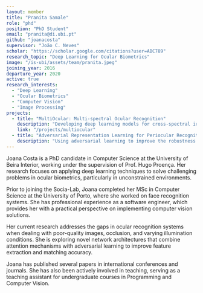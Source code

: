 ```yaml
---
layout: member
title: "Pranita Samale"
role: "phd"
position: "PhD Student"
email: "pranita@di.ubi.pt"
github: "joanacosta"
supervisor: "João C. Neves"
scholar: "https://scholar.google.com/citations?user=ABC789"
research_topic: "Deep Learning for Ocular Biometrics"
image: "/is-ubi/assets/team/pranita.jpeg"
joining_year: 2016
departure_year: 2020
active: true
research_interests:
  - "Deep Learning"
  - "Ocular Biometrics"
  - "Computer Vision"
  - "Image Processing"
projects:
  - title: "MultiOcular: Multi-spectral Ocular Recognition"
    description: "Developing deep learning models for cross-spectral iris recognition."
    link: "/projects/multiocular"
  - title: "Adversarial Representation Learning for Periocular Recognition"
    description: "Using adversarial learning to improve the robustness of periocular recognition systems."
---
```


Joana Costa is a PhD candidate in Computer Science at the University of Beira Interior, working under the supervision of Prof. Hugo Proença. Her research focuses on applying deep learning techniques to solve challenging problems in ocular biometrics, particularly in unconstrained environments.

Prior to joining the Socia-Lab, Joana completed her MSc in Computer Science at the University of Porto, where she worked on face recognition systems. She has professional experience as a software engineer, which provides her with a practical perspective on implementing computer vision solutions.

Her current research addresses the gaps in ocular recognition systems when dealing with poor-quality images, occlusion, and varying illumination conditions. She is exploring novel network architectures that combine attention mechanisms with adversarial learning to improve feature extraction and matching accuracy.

Joana has published several papers in international conferences and journals. She has also been actively involved in teaching, serving as a teaching assistant for undergraduate courses in Programming and Computer Vision.
